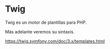 # Twig

Twig es un motor de plantillas para PHP.

Más adelante veremos su sintaxis.

https://twig.symfony.com/doc/3.x/templates.html